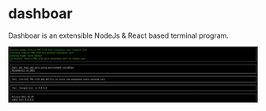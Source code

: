 # dashboar

Dashboar is an extensible NodeJs & React based terminal program.

![Dashboar Test](dashboar.png)


